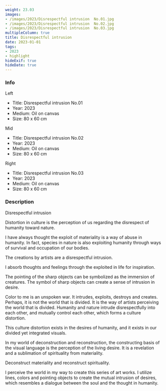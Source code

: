 ```yaml
---
weight: 23.03
images:
- /images/2023/Disrespectful intrusion  No.01.jpg
- /images/2023/Disrespectful intrusion  No.02.jpg
- /images/2023/Disrespectful intrusion  No.03.jpg
multipleColumn: true
title: Disrespectful intrusion
date: 2023-01-01
tags:
- 2023
- highlight
hideExif: true
hideDate: true
---
```


### Info

Left
- Title: Disrespectful intrusion No.01
- Year: 2023
- Medium: Oil on canvas
- Size: 80 x 60 cm

Mid
- Title: Disrespectful intrusion No.02
- Year: 2023
- Medium: Oil on canvas
- Size: 80 x 60 cm

Right
- Title: Disrespectful intrusion No.03
- Year: 2023
- Medium: Oil on canvas
- Size: 80 x 60 cm

### Description

Disrespectful intrusion

Distortion in culture is the perception of us regarding the disrespect of humanity toward nature. 

I have always thought the exploit of materiality is a way of abuse in humanity. In fact, species in nature is also exploiting humanity through ways of survival and occupation of our bodies.

The creations by artists are a disrespectful intrusion.

I absorb thoughts and feelings through the exploited in life for inspiration.

The pointing of the sharp objects can be symbolized as the immersion of creatures. The symbol of sharp objects can create a sense of intrusion in desire.

Color to me is an unspoken war. It intrudes, exploits, destroys and creates. Perhaps, it is not the world that is divided. It is the way of artists perceiving the world that is divided. Humanity and nature intrude disrespectfully into each other, and mutually control each other, which forms a culture distortion.

This culture distortion exists in the desires of humanity, and it exists in our divided yet integrated visuals.

In my world of deconstruction and reconstruction, the constructing basis of the visual language is the perception of the living desire. It is a revelation and a sublimation of spirituality from materiality.

Deconstruct materiality and reconstruct spirituality.

I perceive the world in my way to create this series of art works. I utilize lines, colors and pointing objects to create the mutual intrusion of desires, which resembles a dialogue between the soul and the thought in humanity.
